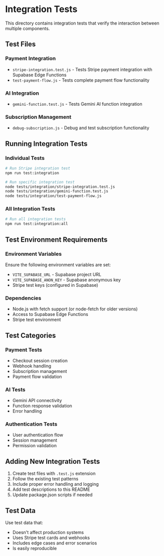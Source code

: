 # Integration Tests

This directory contains integration tests that verify the interaction between multiple components.

## Test Files

### Payment Integration
- `stripe-integration.test.js` - Tests Stripe payment integration with Supabase Edge Functions
- `test-payment-flow.js` - Tests complete payment flow functionality

### AI Integration
- `gemini-function.test.js` - Tests Gemini AI function integration

### Subscription Management
- `debug-subscription.js` - Debug and test subscription functionality

## Running Integration Tests

### Individual Tests
```bash
# Run Stripe integration test
npm run test:integration

# Run specific integration test
node tests/integration/stripe-integration.test.js
node tests/integration/gemini-function.test.js
node tests/integration/test-payment-flow.js
```

### All Integration Tests
```bash
# Run all integration tests
npm run test:integration:all
```

## Test Environment Requirements

### Environment Variables
Ensure the following environment variables are set:
- `VITE_SUPABASE_URL` - Supabase project URL
- `VITE_SUPABASE_ANON_KEY` - Supabase anonymous key
- Stripe test keys (configured in Supabase)

### Dependencies
- Node.js with fetch support (or node-fetch for older versions)
- Access to Supabase Edge Functions
- Stripe test environment

## Test Categories

### Payment Tests
- Checkout session creation
- Webhook handling
- Subscription management
- Payment flow validation

### AI Tests
- Gemini API connectivity
- Function response validation
- Error handling

### Authentication Tests
- User authentication flow
- Session management
- Permission validation

## Adding New Integration Tests

1. Create test files with `.test.js` extension
2. Follow the existing test patterns
3. Include proper error handling and logging
4. Add test descriptions to this README
5. Update package.json scripts if needed

## Test Data

Use test data that:
- Doesn't affect production systems
- Uses Stripe test cards and webhooks
- Includes edge cases and error scenarios
- Is easily reproducible
